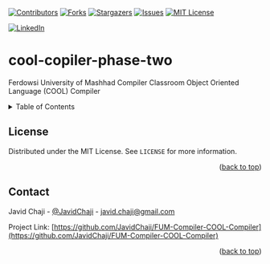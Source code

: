 <a name="readme-top"></a>


[![Contributors][contributors-shield]][contributors-url]
[![Forks][forks-shield]][forks-url]
[![Stargazers][stars-shield]][stars-url]
[![Issues][issues-shield]][issues-url]
[![MIT License][license-shield]][license-url]



[![LinkedIn][linkedin-shield]][javid-linkedin-url]

# cool-copiler-phase-two

Ferdowsi University of Mashhad Compiler Classroom Object Oriented Language (COOL) Compiler



<!-- TABLE OF CONTENTS -->
<details>
  <summary>Table of Contents</summary>
  <ol>
    <li>
      <a href="#about-the-project">About The Project</a>
      <ul>
        <li><a href="#built-with">Built With</a></li>
      </ul>
    </li>
    <li>
      <a href="#getting-started">Getting Started</a>
      <ul>
        <li><a href="#prerequisites">Prerequisites</a></li>
        <li><a href="#installation">Installation</a></li>
      </ul>
    </li>
    <li><a href="#usage">Usage</a></li>
    <li><a href="#roadmap">Roadmap</a></li>
    <li><a href="#contributing">Contributing</a></li>
    <li><a href="#license">License</a></li>
    <li><a href="#contact">Contact</a></li>
    <li><a href="#acknowledgments">Acknowledgments</a></li>
  </ol>
</details>





<!-- LICENSE -->
## License

Distributed under the MIT License. See `LICENSE` for more information.

<p align="right">(<a href="#readme-top">back to top</a>)</p>


<!-- CONTACT -->
## Contact

Javid Chaji - [@JavidChaji](https://twitter.com/JavidChaji) - javid.chaji@gmail.com

Project Link: [https://github.com/JavidChaji/FUM-Compiler-COOL-Compiler](https://github.com/JavidChaji/FUM-Compiler-COOL-Compiler)

<p align="right">(<a href="#readme-top">back to top</a>)</p>




<!-- MARKDOWN LINKS & IMAGES -->
<!-- https://www.markdownguide.org/basic-syntax/#reference-style-links -->
<!-- https://ileriayo.github.io/markdown-badges/ -->

<!-- Contributors -->
[contributors-shield]: https://img.shields.io/github/contributors/javidchaji/FUM-Compiler-COOL-Compiler.svg?style=for-the-badge

[contributors-url]: https://github.com/javidchaji/FUM-Compiler-COOL-Compiler/graphs/contributors

<!-- Forks -->
[forks-shield]: https://img.shields.io/github/forks/javidchaji/FUM-Compiler-COOL-Compiler.svg?style=for-the-badge

[forks-url]: https://github.com/javidchaji/FUM-Compiler-COOL-Compiler/network/members


<!-- Stars -->
[stars-shield]: https://img.shields.io/github/stars/javidchaji/FUM-Compiler-COOL-Compiler.svg?style=for-the-badge

[stars-url]: https://github.com/javidchaji/FUM-Compiler-COOL-Compiler/stargazers


<!-- Issues -->
[issues-shield]: https://img.shields.io/github/issues/javidchaji/FUM-Compiler-COOL-Compiler.svg?style=for-the-badge

[issues-url]: https://github.com/javidchaji/FUM-Compiler-COOL-Compiler/issues


<!-- License -->
[license-shield]: https://img.shields.io/github/license/javidchaji/FUM-Compiler-COOL-Compiler.svg?style=for-the-badge

[license-url]: https://github.com/javidchaji/FUM-Compiler-COOL-Compiler/blob/master/LICENSE


<!-- Linkedin -->
[linkedin-shield]: https://img.shields.io/badge/linkedin-%230077B5.svg?style=for-the-badge&logo=linkedin&logoColor=white

[javid-linkedin-url]: https://linkedin.com/in/javidchaji
